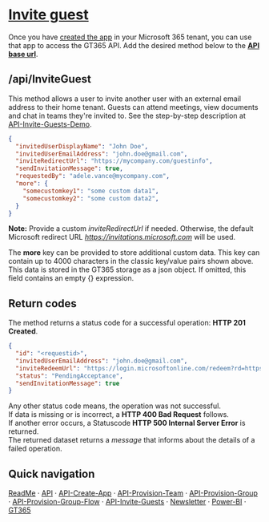 # [Invite guest](#invite-guest)

Once you have [created the app](./API-create-app.md) in your Microsoft 365 tenant, you can use that app to access the GT365 API.
Add the desired method below to the **[API base url](./API.md)**.

## /api/InviteGuest

This method allows a user to invite another user with an external email address to their home tenant. Guests can attend meetings, view documents and chat in teams they're invited to. See the step-by-step description at [API-Invite-Guests-Demo](./API-invite-guest-demo.md).

~~~~json
{
  "invitedUserDisplayName": "John Doe",
  "invitedUserEmailAddress": "john.doe@gmail.com",
  "inviteRedirectUrl": "https://mycompany.com/guestinfo",  
  "sendInvitationMessage": true,
  "requestedBy": "adele.vance@mycompany.com",
  "more": {
    "somecustomkey1": "some custom data1",
    "somecustomkey2": "some custom data2",
  }  
}
~~~~

**Note:** Provide a custom *inviteRedirectUrl* if needed. Otherwise, the default Microsoft redirect URL *https://invitations.microsoft.com* will be used.

The **more** key can be provided to store additional custom data. This key can contain up to 4000 characters in the classic key/value pairs shown above. This data is stored in the GT365 storage as a json object. If omitted, this field contains an empty {} expression.

## Return codes

The method returns a status code for a successful operation: **HTTP 201 Created**.

~~~~json
{
  "id": "<requestid>",
  "invitedUserEmailAddress": "john.doe@gmail.com",
  "inviteRedeemUrl": "https://login.microsoftonline.com/redeem?rd=https%3a%2f%2finvitations.microsoft.com%2fredeem%2f%3ftenant%3<tenantid>%26<userid>%26ticket%3d<ticketid>%3d2.0",
  "status": "PendingAcceptance",
  "sendInvitationMessage": true
}
~~~~

Any other status code means, the operation was not successful.  
If data is missing or is incorrect, a **HTTP 400 Bad Request** follows.  
If another error occurs, a Statuscode **HTTP 500 Internal Server Error** is returned.  
The returned dataset returns a *message* that informs about the details of a failed operation.  

## Quick navigation

[ReadMe](https://github.com/delegate365/GovernanceToolkit365/) &middot; [API](./API.md) &middot; [API-Create-App](./API-create-app.md) &middot; [API-Provision-Team](./API-provision-team.md) &middot; [API-Provision-Group](./API-provision-group.md) &middot; [API-Provision-Group-Flow](./API-provision-group-flow.md) &middot; [API-Invite-Guests](./API-invite-guest.md) &middot; [Newsletter](./newsletter.md) &middot; [Power-BI](./power-bi.md) &middot; [GT365](https://governancetoolkit365.com/)
